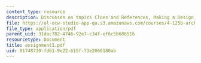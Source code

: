```yaml
---
content_type: resource
description: Discusses on topics Clues and References, Making a Design.
file: https://ol-ocw-studio-app-qa.s3.amazonaws.com/courses/4-125b-architecture-studio-building-in-landscapes-fall-2005/01748730fd619e22615f73e2060180ab_assignment1.pdf
file_type: application/pdf
parent_uid: 31dac782-4746-92e7-c34f-ef6c5b686516
resourcetype: Document
title: assignment1.pdf
uid: 01748730-fd61-9e22-615f-73e2060180ab
---
```

